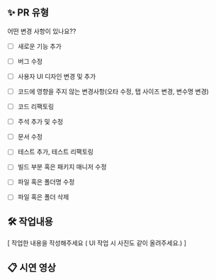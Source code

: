 ## ✨ PR 유형

어떤 변경 사항이 있나요??

- [ ] 새로운 기능 추가
- [ ] 버그 수정
- [ ] 사용자 UI 디자인 변경 및 추가
- [ ] 코드에 영향을 주지 않는 변경사항(오타 수정, 탭 사이즈 변경, 변수명 변경)
- [ ] 코드 리팩토링
- [ ] 주석 추가 및 수정
- [ ] 문서 수정
- [ ] 테스트 추가, 테스트 리팩토링
- [ ] 빌드 부분 혹은 패키지 매니저 수정
- [ ] 파일 혹은 폴더명 수정
- [ ] 파일 혹은 폴더 삭제


## 🛠️ 작업내용
[ 작업한 내용을 작성해주세요 ( UI 작업 시 사진도 같이 올려주세요.) ]

## 📋 시연 영상
